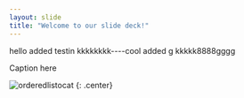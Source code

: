 ```yaml
---
layout: slide
title: "Welcome to our slide deck!"
---
```

hello added testin     kkkkkkkk----cool added g
kkkkk8888gggg

Caption here

![orderedlistocat](https://octodex.github.com/images/orderedlistocat.png)
{: .center}
